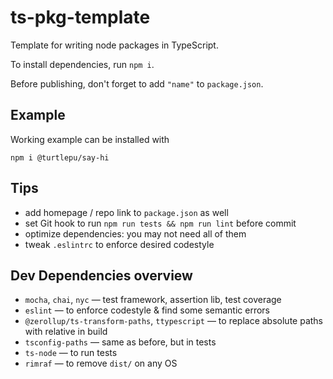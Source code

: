 # ts-pkg-template

Template for writing node packages in TypeScript.

To install dependencies, run `npm i`.

Before publishing, don't forget to add `"name"` to `package.json`.

## Example

Working example can be installed with

```
npm i @turtlepu/say-hi
```

## Tips

* add homepage / repo link to `package.json` as well
* set Git hook to run `npm run tests && npm run lint` before commit
* optimize dependencies: you may not need all of them
* tweak `.eslintrc` to enforce desired codestyle

## Dev Dependencies overview

* `mocha`, `chai`, `nyc` &mdash; test framework, assertion lib, test coverage
* `eslint` &mdash; to enforce codestyle & find some semantic errors
* `@zerollup/ts-transform-paths`, `ttypescript` &mdash; to replace absolute paths with relative in build
* `tsconfig-paths` &mdash; same as before, but in tests
* `ts-node` &mdash; to run tests
* `rimraf` &mdash; to remove `dist/` on any OS